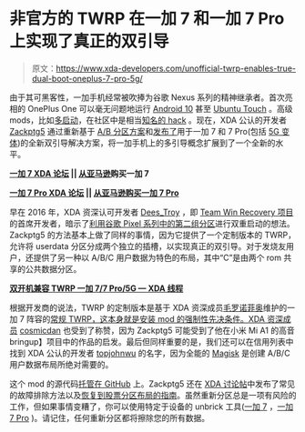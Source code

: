 # 非官方的 TWRP 在一加 7 和一加 7 Pro 上实现了真正的双引导

> 原文：<https://www.xda-developers.com/unofficial-twrp-enables-true-dual-boot-oneplus-7-pro-5g/>

由于其可黑客性，一加手机经常被吹捧为谷歌 Nexus 系列的精神继承者。首次亮相的 OnePlus One 可以毫无问题地运行 [Android 10](https://forum.xda-developers.com/oneplus-one/development/rom-lineageos-oneplus-one-t4002111) 甚至 [Ubuntu Touch](https://www.xda-developers.com/ubuntu-to-show-off-community-ports-on-oneplus-one-sony-xperia-z1-at-mwc-2016/) 。高级 mods，比如[多启动](https://www.xda-developers.com/dual-boot-on-android-a-power-users-holy-grail/)，在社区中是相当[知名的 hack](https://www.xda-developers.com/multirom-is-now-available-for-the-oneplus-5/) 。现在，XDA 公认的开发者 [Zackptg5](https://forum.xda-developers.com/member.php?u=6037748) 通过重新基于 [A/B 分区方案](https://www.xda-developers.com/how-a-b-partitions-and-seamless-updates-affect-custom-development-on-xda/)和[发布了](https://forum.xda-developers.com/oneplus-7/oneplus-7--7-pro-cross-device-development/recovery-unofficial-twrp-oneplus-7-7-t4066851)用于一加 7 和 7 Pro(包括 [5G 变体](https://www.xda-developers.com/oneplus-7-pro-5g-android-10-q1-2020/))的全新双引导解决方案，将一加手机上的多引导概念扩展到了一个全新的水平。

**[一加 7 XDA 论坛](https://forum.xda-developers.com/oneplus-7) || [从亚马逊](https://www.amazon.in/Test-Exclusive-610/dp/B07HGH3G46/?tag=xdaportalin-21)购买一加 7**

**[一加 7 Pro XDA 论坛](https://forum.xda-developers.com/oneplus-7-pro) || [从亚马逊购买一加 7 Pro](https://www.amazon.in/Test-Exclusive-604/dp/B07HGLBZ5R/?tag=xdaportalin-21)**

早在 2016 年，XDA 资深认可开发者 [Dees_Troy](http://forum.xda-developers.com/member.php?u=912474) ，即 [Team Win Recovery 项目](http://twrp.me/)的首席开发者，暗示了[利用谷歌 Pixel 系列中的第二组分区](https://www.xda-developers.com/exclusive-dual-boot-may-be-possible-on-pixel-phones/)进行双重启动的想法。Zackptg5 的方法基本上做了同样的事情，因为它提供了一个定制版本的 TWRP，允许将 userdata 分区分成两个独立的插槽，以实现真正的双引导。对于发烧友用户，还提供了另一种以 A/B/C 用户数据为特色的布局，其中“C”是由两个 rom 共享的公共数据分区。

**[双开机兼容 TWRP 一加 7/7 Pro/5G — XDA 线程](https://forum.xda-developers.com/oneplus-7/oneplus-7--7-pro-cross-device-development/recovery-unofficial-twrp-oneplus-7-7-t4066851)**

根据开发商的说法，TWRP 的定制版本是基于 XDA 资深成员[毛罗诺菲奥](https://forum.xda-developers.com/member.php?u=4712355)维护的一加 7 阵容的[常规 TWRP，这本身就是安装 mod 的强制性先决条件。XDA 资深成员](https://forum.xda-developers.com/oneplus-7/oneplus-7--7-pro-cross-device-development/recovery-unofficial-twrp-recovery-t3932943) [cosmicdan](https://forum.xda-developers.com/member.php?u=1844875) 也受到了称赞，因为 Zackptg5 可能受到了他在小米 Mi A1 的高音 bringup】项目中的作品的启发。最后但同样重要的是，我们还可以在信用列表中找到 XDA 公认的开发者 [topjohnwu](https://forum.xda-developers.com/member.php?u=4470081) 的名字，因为全能的 [Magisk](https://forum.xda-developers.com/apps/magisk) 是创建 A/B/C 用户数据布局所绝对需要的。

这个 mod 的源代码[托管在 GitHub](https://github.com/Zackptg5/TWRP-DualBoot-Guac-Unified) 上。Zackptg5 还在 [XDA 讨论帖](https://forum.xda-developers.com/oneplus-7/oneplus-7--7-pro-cross-device-development/recovery-unofficial-twrp-oneplus-7-7-t4066851)中发布了常见的故障排除方法以及[恢复到股票分区布局的指南](https://github.com/Zackptg5/TWRP-DualBoot-Guac-Unified#how-to-manually-repartition-back-to-stock)。虽然重新分区总是一项有风险的工作，但如果事情变糟了，你可以使用特定于设备的 unbrick 工具([一加 7](https://forum.xda-developers.com/oneplus-7/how-to/op7-unbrick-tool-to-restore-device-to-t3954325) ，[一加 7 Pro](https://forum.xda-developers.com/oneplus-7-pro/how-to/op7pro-collection-unbrick-tools-t3956595) )。请记住，任何重新分区都将擦除您的所有数据。